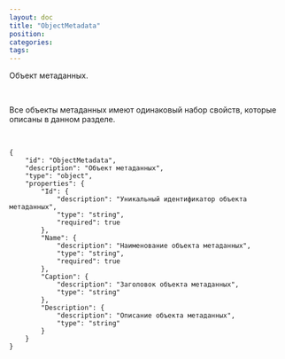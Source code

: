 ```yaml
---
layout: doc
title: "ObjectMetadata"
position: 
categories: 
tags: 
---
```


Объект метаданных.

   

Все объекты метаданных имеют одинаковый набор свойств, которые описаны в данном разделе.

   

```
{
	"id": "ObjectMetadata",
	"description": "Объект метаданных",
	"type": "object",
	"properties": {
		"Id": {
			"description": "Уникальный идентификатор объекта метаданных",
			"type": "string",
			"required": true
		},
		"Name": {
			"description": "Наименование объекта метаданных",
			"type": "string",
			"required": true
		},
		"Caption": {
			"description": "Заголовок объекта метаданных",
			"type": "string"
		},
		"Description": {
			"description": "Описание объекта метаданных",
			"type": "string"
		}
	}
}
```

 

 

